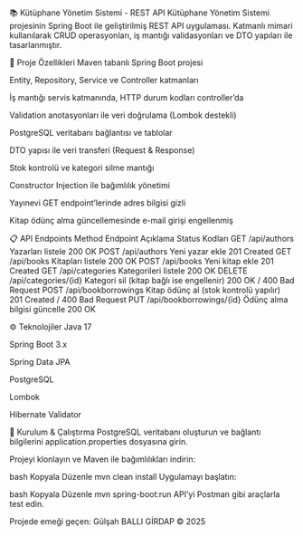 📚 Kütüphane Yönetim Sistemi - REST API
Kütüphane Yönetim Sistemi projesinin Spring Boot ile geliştirilmiş REST API uygulaması.
Katmanlı mimari kullanılarak CRUD operasyonları, iş mantığı validasyonları ve DTO yapıları ile tasarlanmıştır.

🚀 Proje Özellikleri
Maven tabanlı Spring Boot projesi

Entity, Repository, Service ve Controller katmanları

İş mantığı servis katmanında, HTTP durum kodları controller’da

Validation anotasyonları ile veri doğrulama (Lombok destekli)

PostgreSQL veritabanı bağlantısı ve tablolar

DTO yapısı ile veri transferi (Request & Response)

Stok kontrolü ve kategori silme mantığı

Constructor Injection ile bağımlılık yönetimi

Yayınevi GET endpoint’lerinde adres bilgisi gizli

Kitap ödünç alma güncellemesinde e-mail girişi engellenmiş

📋 API Endpoints
Method	Endpoint	Açıklama	Status Kodları
GET	/api/authors	Yazarları listele	200 OK
POST	/api/authors	Yeni yazar ekle	201 Created
GET	/api/books	Kitapları listele	200 OK
POST	/api/books	Yeni kitap ekle	201 Created
GET	/api/categories	Kategorileri listele	200 OK
DELETE	/api/categories/{id}	Kategori sil (kitap bağlı ise engellenir)	200 OK / 400 Bad Request
POST	/api/bookborrowings	Kitap ödünç al (stok kontrolü yapılır)	201 Created / 400 Bad Request
PUT	/api/bookborrowings/{id}	Ödünç alma bilgisi güncelle	200 OK

⚙️ Teknolojiler
Java 17

Spring Boot 3.x

Spring Data JPA

PostgreSQL

Lombok

Hibernate Validator

📌 Kurulum & Çalıştırma
PostgreSQL veritabanı oluşturun ve bağlantı bilgilerini application.properties dosyasına girin.

Projeyi klonlayın ve Maven ile bağımlılıkları indirin:

bash
Kopyala
Düzenle
mvn clean install
Uygulamayı başlatın:

bash
Kopyala
Düzenle
mvn spring-boot:run
API’yi Postman gibi araçlarla test edin.

Projede emeği geçen: Gülşah BALLI GİRDAP
© 2025
